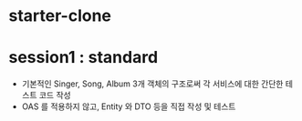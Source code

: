 # starter-clone


# session1 : standard

- 기본적인 Singer, Song, Album 3개 객체의 구조로써 각 서비스에 대한 간단한 테스트 코드 작성
- OAS 를 적용하지 않고, Entity 와 DTO 등을 직접 작성 및 테스트

